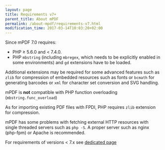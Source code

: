 ```yaml
---
layout: page
title: Requirements v7+
parent_title: About mPDF
permalink: /about-mpdf/requirements-v7.html
modification_time: 2017-03-14T10:03:20+02:00
---
```


Since mPDF 7.0 requires:
 * PHP &ge; 5.6.0 and < 7.4.0.
 * PHP `mbstring` (including `mbregex`, which needs to
be explicitly enabled in some environments) and `gd` extensions have to be loaded.

Additional extensions may be required for some advanced features such as `zlib` for compression of embedded
resources such as fonts or `bcmath` for generating barcodes or `xml` for character set conversion
and SVG handling.

mPDF is **not** compatible with PHP function overloading (`mbstring.func_overload`)

As for importing existing PDF files with FPDI, PHP requires `zlib` extension for compression.

mPDF has some problems with fetching external HTTP resources with single threaded servers such as `php -S`. A proper
server such as nginx (php-fpm) or Apache is recommended.

For requirements of versions < 7.x see [dedicated page](https://mpdf.github.io/about-mpdf/requirements-v5.html)
